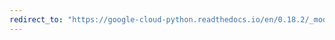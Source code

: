 ```yaml
---
redirect_to: "https://google-cloud-python.readthedocs.io/en/0.18.2/_modules/gcloud/monitoring/connection.html"
---
```

